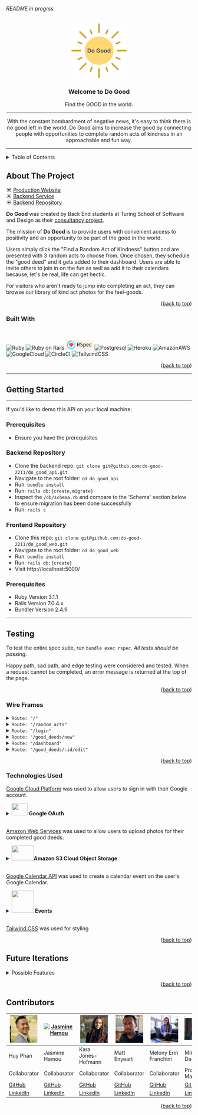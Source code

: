 <!-- ReadMe -->
<a id="readme-top"></a>

*README in progrss*

<!-- Opening -->
<br />
<div align="center">
  <a href="https://github.com/do-good-2211/do_good_api">
    <img src=".github/do_good.jpg" alt="Logo" width="150" height="150">
  </a>

<h3 align="center">Welcome to Do Good</h3>
  <p align="center">
    Find the GOOD in the world.
    <hr> 
    <section>
      With the constant bombardment of negative news, it's easy to think there is no good left in the world. Do Good aims to increase the good by connecting people with opportunities to complete random acts of kindness in an approachable and fun way.
    </section>
  </p>
</div>
<hr>


<!-- TABLE OF CONTENTS -->
<details>
  <summary>Table of Contents</summary>
  <ol>
    <li>
      <a href="#about-the-project">About The Project</a>
      <ul>
        <li><a href="#built-with">Built With</a></li>
      </ul>
    </li>
    <li>
      <a href="#getting-started">Getting Started</a>
      <ul>
        <li><a href="#prerequisites">Prerequisites</a></li>
        <li><a href="#testing">Testing</a></li>
        <li><a href="#wire_frames">Wire Frames</a></li>
        <li><a href="#technologies"> Technologies Used</a></li>
      </ul>
    </li>
    <li><a href="#refactor">Future Iterations</a></li>
    <li><a href="#contact">Contributors</a></li>
  </ol>
</details>

<!-- ABOUT THE PROJECT -->
## About The Project

   ☀️ [Production Website](https://cryptic-fortress-66693.herokuapp.com/)
   <br>
   ☀️ [Backend Service](https://warm-temple-59633.herokuapp.com/)
   <br>
   ☀️ [Backend Repository](https://github.com/do-good-2211/do_good_api)

   <!-- * [Video Presentation]() -->

  **Do Good** was created by Back End students at Turing School of Software and Design as their [consultancy project](https://backend.turing.edu/module3/projects/consultancy/).

  The mission of **Do Good** is to provide users with convenient access to positivity and an opportunity to be part of the good in the world.

  Users simply click the "Find a Random Act of Kindness" button and are presented with 3 random acts to choose from. Once chosen, they schedule the "good deed" and it gets added to their dashboard. Users are able to invite others to join in on the fun as well as add it to their calendars because, let's be real, life can get hectic.

  For visitors who aren't ready to jump into completing an act, they can browse our library of kind act photos for the feel-goods.

<p align="right">(<a href="#readme-top">back to top</a>)</p>

<!-- Built With -->
### Built With
<br>

![Ruby](https://img.shields.io/badge/Ruby-CC342D?style=for-the-badge&logo=ruby&logoColor=white) 
![Ruby on Rails](https://img.shields.io/badge/Ruby_on_Rails-CC0000?style=for-the-badge&logo=ruby-on-rails&logoColor=white)
<img src=".github/rspec_badge.png" alt="Rspec Badge" height="27">
![Postgresql](https://img.shields.io/badge/PostgreSQL-316192?style=for-the-badge&logo=postgresql&logoColor=white)
![Heroku](https://img.shields.io/badge/Heroku-430098?style=for-the-badge&logo=heroku&logoColor=white)
![AmazonAWS](https://img.shields.io/badge/Amazon_AWS-FF9900?style=for-the-badge&logo=amazonaws&logoColor=white)
![GoogleCloud](https://img.shields.io/badge/Google_Cloud-4285F4?style=for-the-badge&logo=google-cloud&logoColor=white)
![CircleCI](https://img.shields.io/badge/circleci-343434?style=for-the-badge&logo=circleci&logoColor=white)
![TailwindCSS](https://img.shields.io/badge/Tailwind_CSS-38B2AC?style=for-the-badge&logo=tailwind-css&logoColor=white)


<p align="right">(<a href="#readme-top">back to top</a>)</p>

<!-- GETTING STARTED -->

<hr>

## Getting Started
<hr>

If you'd like to demo this API on your local machine:
<br>

### Prerequisites
* Ensure you have the prerequisites

### Backend  Repository
* Clone the backend repo: `git clone git@github.com:do-good-2211/do_good_api.git`
* Navigate to the root folder: `cd do_good_api`
* Run: `bundle install`
* Run: `rails db:{create,migrate}`
* Inspect the `/db/schema.rb` and compare to the 'Schema' section below to ensure migration has been done successfully
* Run: `rails s`

### Frontend  Repository
* Clone this repo: `git clone git@github.com:do-good-2211/do_good_web.git`
* Navigate to the root folder: `cd do_good_web`
* Run: `bundle install`
* Run: `rails db:{create}`
* Visit http://localhost:5000/

<!-- Prerequisites -->
### Prerequisites

- Ruby Version 3.1.1
- Rails Version 7.0.4.x
- Bundler Version 2.4.9
<hr>

<!-- Testing -->
## Testing


To test the entire spec suite, run `bundle exec rspec`.
*All tests should be passing.*

Happy path, sad path, and edge testing were considered and tested. When a request cannot be completed, an error message is returned at the top of the page.

<p align="right">(<a href="#readme-top">back to top</a>)</p>

<!-- Wire Frames -->
### Wire Frames

<details>
  <summary><code>Route: "/"</code></summary>
  Landing Page:
  <pre>
    <code>
      <img src=".github/1_wireframe_homepage.png" alt="Wire Frame" width="100%">
    </code>
  </pre>
</details>

<details>
  <summary><code>Route: "/random_acts"</code></summary>
  Random Acts Page:
  <pre>
    <code>
      <img src=".github/2_wireframe_randomacts.png" alt="Wire Frame" width="100%">
    </code>
  </pre>
</details>

<details>
  <summary><code>Route: "/login"</code></summary>
  Login/Register Page: (Google login window will appear after link is clicked)
  <pre>
    <code>
      <img src=".github/3_wireframe_login.png" alt="Wire Frame" width="100%">
    </code>
  </pre>
</details>

<details>
  <summary><code>Route: "/good_deeds/new"</code></summary>
  New Good Deed Form Page:
  <pre>
    <code>
      <img src=".github/4_wireframe_form.png" alt="Wire Frame" width="100%">
    </code>
  </pre>
</details>

<details>
  <summary><code>Route: "/dashboard"</code></summary>
  User's Show Page:
  <pre>
    <code>
      <img src=".github/5_wireframe_mypage.png" alt="Wire Frame" width="100%">
    </code>
  </pre>
</details>

<details>
  <summary><code>Route: "/good_deeds/:id/edit"</code></summary>
  Good Deed's Edit & Delete Page:
  <pre>
    <code>
      <img src=".github/6_wireframe_edit_delete.png" alt="Wire Frame" width="100%">
    </code>
  </pre>
</details>

<p align="right">(<a href="#readme-top">back to top</a>)</p>
<!-- Technologies Used -->

### Technologies Used

[Google Cloud Platform](https://cloud.google.com/) was used to allow users to sign in with their Google account.

<details>
  <summary><img src="https://www.loginradius.com/blog/static/a9dad0fc4bf1af95243aa5e2d017bc22/a8669/google_cover.jpg" style="width:43px; height:33px;" > <strong>Google OAuth</strong></summary><br>
  <p>Signing in to the Do Good app is made simple by allowing users to sign in with google. </p>
  
  More information on the gem used for this(`omniauth-google-oauth2`) can be found [here](https://github.com/zquestz/omniauth-google-oauth2)
</details>
<br>

[Amazon Web Services](https://aws.amazon.com/) was used to allow users to upload photos for their completed good deeds.

<details>
  <summary><img src= "https://logos-world.net/wp-content/uploads/2021/08/Amazon-Web-Services-AWS-Logo.png" style="width:60px; height:40px;"><strong>Amazon S3 Cloud Object Storage</strong></summary><br>
  <p>By including amazon's web serfice for storage, we can allow users to upload their pictures which are then saved as objects in a "bucket".  </p>

  More information on the gem used for this(`aws-sdk-s3`) can be found [here](https://github.com/aws/aws-sdk-ruby)
</details>
<br>

[Google Calendar API](https://developers.google.com/calendar/api/guides/overview) was used to create a calendar event on the user's Google Calendar.

<details>
  <summary><img src="https://cdn.icon-icons.com/icons2/2631/PNG/512/google_calendar_new_logo_icon_159141.png" style="width:60px;height:60px;"><strong> Events</strong></summary><br>
    <p>Users can see their google calendar on their dashboard. Each of their good deeds will display on the dates they have a deed scheduled. </p>
</details>
<br>

[Tailwind CSS](https://tailwindcss.com/) was used for styling


<p align="right">(<a href="#readme-top">back to top</a>)</p>

<!-- Future Iterations -->

<h2 id="refactor">Future Iterations</h2>
<!-- <li></li>
<li></li> -->
<details>
  <summary>Possible Features</summary>
    <dl>
      <dt>Idea 1</dt>
        <dd>- Stuff bit 1</dd>
        <dd>- Stuff bit 2</dd>
      <dt>Idea 2</dt>
        <dd>- Stuff bit 1</dd>
        <dd>- Stuff bit 2</dd>
      <dt>Upload Video/Multiple Media</dt>
        <dd>- Users can can upload both images and videos</dd>
        <dd>- Stuff bit 2</dd>
      <dt>Stories of Good</dt>
        <dd>- Users can share stories of good that happened to them</dd>
      <dt>Find good/opportunities</dt>
        <dd>- Users can find where to do good in their area</dd>
      <dt>Badges and points</dt>
        <dd>- Users can earn points and badges for their good deeds</dd>
      <dt>User Metrics</dt>
        <dd>- Users can see their own metrics</dd>
        <dd>- Users can see a library of their deed history</dd>
    </dl>
  
</details>



<p align="right">(<a href="#readme-top">back to top</a>)</p>



<!-- CONTACT -->
## Contributors

| [<img alt="Huy Phan" width="75" src=".github/Huy.png"/>](https://www.linkedin.com/in/huy-phan-2471b3261/) | [<img alt="Jasmine Hamou" width="75" src=".github/Jasmine.jpg"/>](https://www.linkedin.com/in/jasmine-hamou/) | [<img alt="Kara Jones-Hofmann" width="75" src=".github/Kara.jpeg"/>](https://www.linkedin.com/in/81012911-91208/) | [<img alt="Matt Enyeart" width="75" src=".github/Matt.jpeg"/>](https://www.linkedin.com/in/matt-enyeart/) | [<img alt="Melony Erin Franchini" width="75" src=".github/Mel.jpeg"/>](https://www.linkedin.com/in/melony-erin-franchini/) | [<img alt="Mike Dao" width="75" src=".github/Mike.jpeg"/>](https://www.linkedin.com/in/michaeldao/) |
| ------------------ | ------------ | -------------- | ----------- | -------------- | ----------- |
| Huy Phan | Jasmine Hamou | Kara Jones-Hofmann | Matt Enyeart | Melony Erin Franchini | Mike Dao |
| Collaborator | Collaborator | Collaborator | Collaborator | Collaborator | Project Manager |
| [GitHub](https://github.com/HuyPhan2025) | [GitHub](https://github.com/hamouj) | [GitHub](https://github.com/KaraJoHo) | [GitHub](https://github.com/menyeart) | [GitHub](https://github.com/MelTravelz) | [GitHub](https://github.com/mikedao) |
| [LinkedIn](https://www.linkedin.com/in/huy-phan-2471b3261/) |  [LinkedIn](https://www.linkedin.com/in/jasmine-hamou/) | [LinkedIn](https://www.linkedin.com/in/81012911-91208/) | [LinkedIn](https://www.linkedin.com/in/matt-enyeart/) | [LinkedIn](https://www.linkedin.com/in/melony-erin-franchini/) | [LinkedIn](https://www.linkedin.com/in/michaeldao/) |

<p align="right">(<a href="#readme-top">back to top</a>)</p> 
